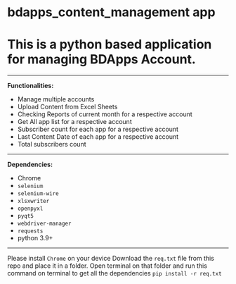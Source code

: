 # bdapps_content_management app
# This is a python based application for managing BDApps Account.
---
**Functionalities:**
  - Manage multiple accounts
  - Upload Content from Excel Sheets
  - Checking Reports of current month for a respective account
  - Get All app list for a respective account
  - Subscriber count for each app for a respective account 
  - Last Content Date of each app for a respective account
  - Total subscribers count

---

**Dependencies:**

  - Chrome
  - `selenium`
  - `selenium-wire`
  - `xlsxwriter`
  - `openpyxl`
  - `pyqt5`
  - `webdriver-manager`
  - `requests`
  - python 3.9+
---
Please install `Chrome` on your device
Download the `req.txt` file from this repo and place it in a folder. 
Open terminal on that folder and run this command on terminal to get all the dependencies
`pip install -r req.txt`
  
